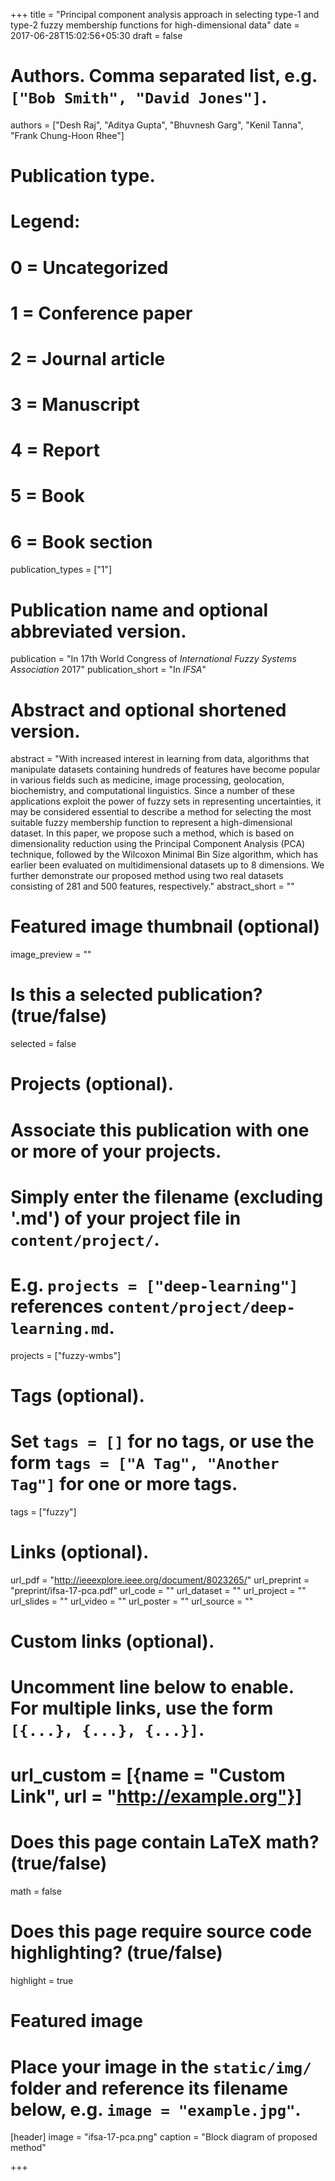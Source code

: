+++
title = "Principal component analysis approach in selecting type-1 and type-2 fuzzy membership functions for high-dimensional data"
date = 2017-06-28T15:02:56+05:30
draft = false

# Authors. Comma separated list, e.g. `["Bob Smith", "David Jones"]`.
authors = ["Desh Raj", "Aditya Gupta", "Bhuvnesh Garg", "Kenil Tanna", "Frank Chung-Hoon Rhee"]

# Publication type.
# Legend:
# 0 = Uncategorized
# 1 = Conference paper
# 2 = Journal article
# 3 = Manuscript
# 4 = Report
# 5 = Book
# 6 = Book section
publication_types = ["1"]

# Publication name and optional abbreviated version.
publication = "In 17th World Congress of *International Fuzzy Systems Association* 2017"
publication_short = "In *IFSA*"

# Abstract and optional shortened version.
abstract = "With increased interest in learning from data, algorithms that manipulate datasets containing hundreds of features have become popular in various fields such as medicine, image processing, geolocation, biochemistry, and computational linguistics. Since a number of these applications exploit the power of fuzzy sets in representing uncertainties, it may be considered essential to describe a method for selecting the most suitable fuzzy membership function to represent a high-dimensional dataset. In this paper, we propose such a method, which is based on dimensionality reduction using the Principal Component Analysis (PCA) technique, followed by the Wilcoxon Minimal Bin Size algorithm, which has earlier been evaluated on multidimensional datasets up to 8 dimensions. We further demonstrate our proposed method using two real datasets consisting of 281 and 500 features, respectively."
abstract_short = ""

# Featured image thumbnail (optional)
image_preview = ""

# Is this a selected publication? (true/false)
selected = false

# Projects (optional).
#   Associate this publication with one or more of your projects.
#   Simply enter the filename (excluding '.md') of your project file in `content/project/`.
#   E.g. `projects = ["deep-learning"]` references `content/project/deep-learning.md`.
projects = ["fuzzy-wmbs"]

# Tags (optional).
#   Set `tags = []` for no tags, or use the form `tags = ["A Tag", "Another Tag"]` for one or more tags.
tags = ["fuzzy"]

# Links (optional).
url_pdf = "http://ieeexplore.ieee.org/document/8023265/"
url_preprint = "preprint/ifsa-17-pca.pdf"
url_code = ""
url_dataset = ""
url_project = ""
url_slides = ""
url_video = ""
url_poster = ""
url_source = ""

# Custom links (optional).
#   Uncomment line below to enable. For multiple links, use the form `[{...}, {...}, {...}]`.
# url_custom = [{name = "Custom Link", url = "http://example.org"}]

# Does this page contain LaTeX math? (true/false)
math = false

# Does this page require source code highlighting? (true/false)
highlight = true

# Featured image
# Place your image in the `static/img/` folder and reference its filename below, e.g. `image = "example.jpg"`.
[header]
image = "ifsa-17-pca.png"
caption = "Block diagram of proposed method"

+++
